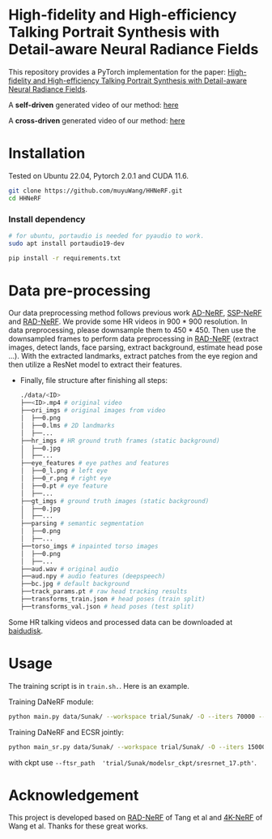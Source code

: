# High-fidelity and High-efficiency Talking Portrait Synthesis with Detail-aware Neural Radiance Fields

This repository provides a PyTorch implementation for the paper: [High-fidelity and High-efficiency Talking Portrait Synthesis with Detail-aware Neural Radiance Fields](https://arxiv.org/abs/2211.12368).


A **self-driven** generated video of our method:
[here](./results/Cameron.mp4)

A **cross-driven** generated video of our method:
[here](./results/Sunak.mp4)

# Installation

Tested on Ubuntu 22.04, Pytorch 2.0.1 and CUDA 11.6.

```bash
git clone https://github.com/muyuWang/HHNeRF.git
cd HHNeRF
```

### Install dependency
```bash
# for ubuntu, portaudio is needed for pyaudio to work.
sudo apt install portaudio19-dev

pip install -r requirements.txt
```

# Data pre-processing
Our data preprocessing method follows previous work [AD-NeRF](https://github.com/YudongGuo/AD-NeRF), [SSP-NeRF](https://github.com/alvinliu0/SSP-NeRF) and [RAD-NeRF](https://github.com/ashawkey/RAD-NeRF/tree/main).
We provide some HR videos in 900 * 900 resolution. In data preprocessing, please downsample them to 450 * 450. Then use the downsampled frames to perform data preprocessing in [RAD-NeRF](https://github.com/ashawkey/RAD-NeRF/tree/main) (extract images, detect lands,  face parsing, extract background, estimate head pose ...). With the extracted landmarks, extract patches from the eye region and then utilize a ResNet model to extract their features. 

* Finally, file structure after finishing all steps:
    ```bash
    ./data/<ID>
    ├──<ID>.mp4 # original video
    ├──ori_imgs # original images from video
    │  ├──0.png
    │  ├──0.lms # 2D landmarks
    │  ├──...
    ├──hr_imgs # HR ground truth frames (static background)
    │  ├──0.jpg
    │  ├──...
    ├──eye_features # eye pathes and features
    │  ├──0_l.png # left eye
    │  ├──0_r.png # right eye
    │  ├──0.pt # eye feature
    │  ├──...
    ├──gt_imgs # ground truth images (static background)
    │  ├──0.jpg
    │  ├──...
    ├──parsing # semantic segmentation
    │  ├──0.png
    │  ├──...
    ├──torso_imgs # inpainted torso images
    │  ├──0.png
    │  ├──...
    ├──aud.wav # original audio 
    ├──aud.npy # audio features (deepspeech)
    ├──bc.jpg # default background
    ├──track_params.pt # raw head tracking results
    ├──transforms_train.json # head poses (train split)
    ├──transforms_val.json # head poses (test split)
    ```

Some HR talking videos and processed data can be downloaded at [baidudisk](https://pan.baidu.com/s/1iR5Q3xJ2n3KYfKS9XPoA8Q?pwd=hy7i). 

# Usage

The training script is in `train.sh.`. Here is an example.

Training DaNeRF module:
```bash
python main.py data/Sunak/ --workspace trial/Sunak/ -O --iters 70000 --data_range 0 -1 --dim_eye 6 --lr 0.005 --lr_net 0.0005 --num_rays 65536 --patch_size 32
```

Training DaNeRF and ECSR jointly:
```bash
python main_sr.py data/Sunak/ --workspace trial/Sunak/ -O --iters 150000 --data_range 0 -1 --dim_eye 6 --patch_size 32 --srtask --num_rays 16384 --lr 0.005 --lr_net 0.0005 --weight_pcp 0.05 --weight_style 0.01 --weight_gan 0.01 --test_tile 450
```
with ckpt use ` --ftsr_path  'trial/Sunak/modelsr_ckpt/sresrnet_17.pth' `.


# Acknowledgement

This project is developed based on [RAD-NeRF](https://github.com/ashawkey/RAD-NeRF/tree/main) of Tang et al and [4K-NeRF](https://github.com/frozoul/4K-NeRF) of Wang et al. Thanks for these great works.


